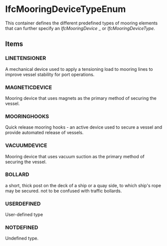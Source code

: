 # IfcMooringDeviceTypeEnum

This container defines the different predefined types of mooring elements that can further specify an _IfcMooringDevice_ _ or _IfcMooringDeviceType_.
<!-- end of short definition -->

## Items

### LINETENSIONER
A mechanical device used to apply a tensioning load to mooring lines to improve vessel stability for port operations.

### MAGNETICDEVICE
Mooring device that uses magnets as the primary method of securing the vessel.

### MOORINGHOOKS
Quick release mooring hooks - an active device used to secure a vessel and provide automated release of vessels.

### VACUUMDEVICE
Mooring device that uses vacuum suction as the primary method of securing the vessel.

### BOLLARD
a short, thick post on the deck of a ship or a quay side, to which ship's rope may be secured. not to be confused with traffic bollards.

### USERDEFINED
User-defined type

### NOTDEFINED
Undefined type.
